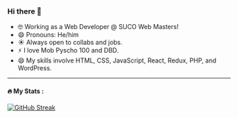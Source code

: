 ### Hi there 👋

<!--
**HenryDelGlitch/HenryDelGlitch** is a ✨ _special_ ✨ repository because its `README.md` (this file) appears on your GitHub profile.

Here are some ideas to get you started:

-->

- 🤓 Working as a Web Developer @ SUCO Web Masters!
- 😄 Pronouns: He/him 
- :sunny: Always open to collabs and jobs.
- :zap: I love Mob Pyscho 100 and DBD.
- :smile: My skills involve HTML, CSS, JavaScript, React, Redux, PHP, and WordPress.

<hr />

#### 🔥 My Stats :

[![GitHub Streak](https://streak-stats.demolab.com/?user=HenryDelGlitch)](https://git.io/streak-stats)
